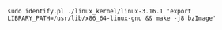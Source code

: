     sudo identify.pl ./linux_kernel/linux-3.16.1 'export LIBRARY_PATH=/usr/lib/x86_64-linux-gnu && make -j8 bzImage'
